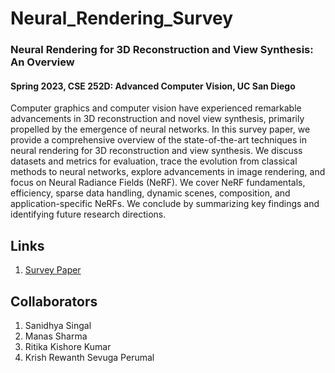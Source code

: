 # Neural_Rendering_Survey

### Neural Rendering for 3D Reconstruction and View Synthesis: An Overview
#### Spring 2023, CSE 252D: Advanced Computer Vision, UC San Diego

Computer graphics and computer vision have experienced remarkable
advancements in 3D reconstruction and novel view synthesis, primarily
propelled by the emergence of neural networks. In this survey paper, we provide
a comprehensive overview of the state-of-the-art techniques in neural rendering
for 3D reconstruction and view synthesis. We discuss datasets and metrics for
evaluation, trace the evolution from classical methods to neural networks, explore
advancements in image rendering, and focus on Neural Radiance Fields (NeRF).
We cover NeRF fundamentals, efficiency, sparse data handling, dynamic scenes,
composition, and application-specific NeRFs. We conclude by summarizing key
findings and identifying future research directions.

## Links
1. [Survey Paper](Survey_Paper.pdf)

## Collaborators
1. Sanidhya Singal
2. Manas Sharma
3. Ritika Kishore Kumar
4. Krish Rewanth Sevuga Perumal
